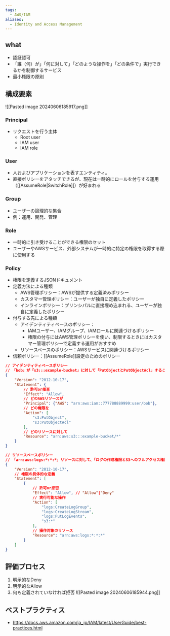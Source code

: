 ```yaml
---
tags:
  - AWS/IAM
aliases:
  - Identity and Access Management
---
```

## what
- 認証認可
- 「誰（何）が」「何に対して」「どのような操作を」「どの条件で」実行できるかを制御するサービス
- 最小権限の原則
## 構成要素
![[Pasted image 20240606185917.png]]
### Principal
- リクエストを行う主体
	- Root user
	- IAM user
	- IAM role
### User
- 人およびアプリケーションを表すエンティティ。
- 直接ポリシーをアタッチできるが、現在は一時的にロールを付与する運用（[[AssumeRole|SwitchRole]]）が好まれる
### Group
- ユーザーの論理的な集合
- 例：運用、開発、管理
### Role
- 一時的に引き受けることができる権限のセット
- ユーザーやAWSサービス、外部システムが一時的に特定の権限を取得する際に使用する
### Policy
- 権限を定義するJSONドキュメント
- 定義方法による種類
	- AWS管理ポリシー：AWSが提供する定義済みポリシー
	- カスタマー管理ポリシー：ユーザーが独自に定義したポリシー
	- インラインポリシー：プリンシパルに直接埋め込まれる、ユーザーが独自に定義したポリシー
- 付与する先による種類
	- アイデンティティベースのポリシー：
		- IAMユーザー、IAMグループ、IAMロールに関連づけるポリシー
		- 権限の付与にはAWS管理ポリシーを使い、制限するときにはカスタマー管理ポリシーで定義する運用がおすすめ
	- リソースベースのポリシー：AWSサービスに関連づけるポリシー
- 信頼ポリシー：[[AssumeRole]]設定のためのポリシー
```json
// アイデンティティベースポリシー
// 「bob」が「s3:::example-bucket」に対して「PutObjectとPutObjectAcl」することを「許可」する
{
	"Version": "2012-10-17",
	"Statement": {
		// 許可or拒否
		"Effect": "Allow",
		// どのAWSリソースが
		"Principal": {"AWS": "arn:aws:iam::777788889999:user/bob"},
		// どの権限を
		"Action": [
			"s3:PutObject",
			"s3:PutObjectAcl"
		],
		// どのリソースに対して
		"Resource": "arn:aws:s3:::example-bucket/*"
	}
}

// リソースベースポリシー
// 「arn:aws:logs:*:*:*」リソースに対して、「ログの作成権限とS3へのフルアクセス権限」を「許可」する
{
	"Version": "2012-10-17",
	// 権限の具体的な定義
	"Statement": [
		{
			// 許可or拒否
			"Effect": "Allow", // "Allow"|"Deny"
			// 実行可能な操作
			"Action": [
				"logs:CreateLogGroup",
				"logs:CreateLogStream",
				"logs:PutLogEvents",
				"s3:*"
			],
			// 操作対象のリソース
			"Resource": "arn:aws:logs:*:*:*"
		}
	]
}

```
## 評価プロセス
1. 明示的なDeny
2. 明示的なAllow
3. 何も定義されていなければ拒否
![[Pasted image 20240606185944.png]]
## ベストプラクティス
- https://docs.aws.amazon.com/ja_jp/IAM/latest/UserGuide/best-practices.html
